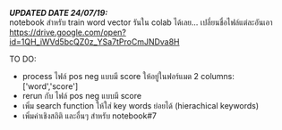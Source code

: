 *****UPDATED DATE 24/07/19:*****
<br>
notebook สำหรับ train word vector รันใน colab ได้เลย... เปลี่ยนชื่อไฟล์แต่ละอันเอา
https://drive.google.com/open?id=1QH_iWVd5bcQZ0z_YSa7tProCmJNDva8H

TO DO:
- process ไฟล์ pos neg แบบมี score ให้อยู่ในฟอร์แมต 2 columns: ['word','score']
- rerun กับ ไฟล์ pos neg แบบมี score
- เพิ่ม search function ให้ใส่ key words ย่อยได้ (hierachical keywords)
- เพิ่มค่าเชิงสถิติ และอื่นๆ สำหรับ notebook#7
